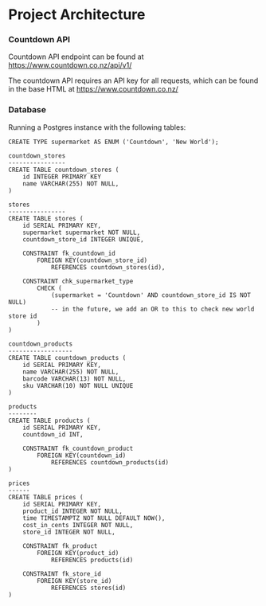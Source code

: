 # Project Architecture

### Countdown API

Countdown API endpoint can be found at https://www.countdown.co.nz/api/v1/

The countdown API requires an API key for all requests, which can be found in the base HTML at https://www.countdown.co.nz/

### Database

Running a Postgres instance with the following tables:

```
CREATE TYPE supermarket AS ENUM ('Countdown', 'New World');

countdown_stores
----------------
CREATE TABLE countdown_stores (
	id INTEGER PRIMARY KEY
	name VARCHAR(255) NOT NULL,
)

stores
----------------
CREATE TABLE stores (
	id SERIAL PRIMARY KEY,
	supermarket supermarket NOT NULL,
	countdown_store_id INTEGER UNIQUE,

	CONSTRAINT fk_countdown_id
		FOREIGN KEY(countdown_store_id)
			REFERENCES countdown_stores(id),

	CONSTRAINT chk_supermarket_type
		CHECK (
			(supermarket = 'Countdown' AND countdown_store_id IS NOT NULL)
			-- in the future, we add an OR to this to check new world store id
		)
)

countdown_products
------------------
CREATE TABLE countdown_products (
	id SERIAL PRIMARY KEY,
	name VARCHAR(255) NOT NULL,
	barcode VARCHAR(13) NOT NULL,
	sku VARCHAR(10) NOT NULL UNIQUE
)

products
--------
CREATE TABLE products (
	id SERIAL PRIMARY KEY,
	countdown_id INT,

	CONSTRAINT fk_countdown_product
		FOREIGN KEY(countdown_id)
			REFERENCES countdown_products(id)
)

prices
------
CREATE TABLE prices (
	id SERIAL PRIMARY KEY,
	product_id INTEGER NOT NULL,
	time TIMESTAMPTZ NOT NULL DEFAULT NOW(),
	cost_in_cents INTEGER NOT NULL,
	store_id INTEGER NOT NULL,

	CONSTRAINT fk_product
		FOREIGN KEY(product_id)
			REFERENCES products(id)

	CONSTRAINT fk_store_id
		FOREIGN KEY(store_id)
			REFERENCES stores(id)
)
```
